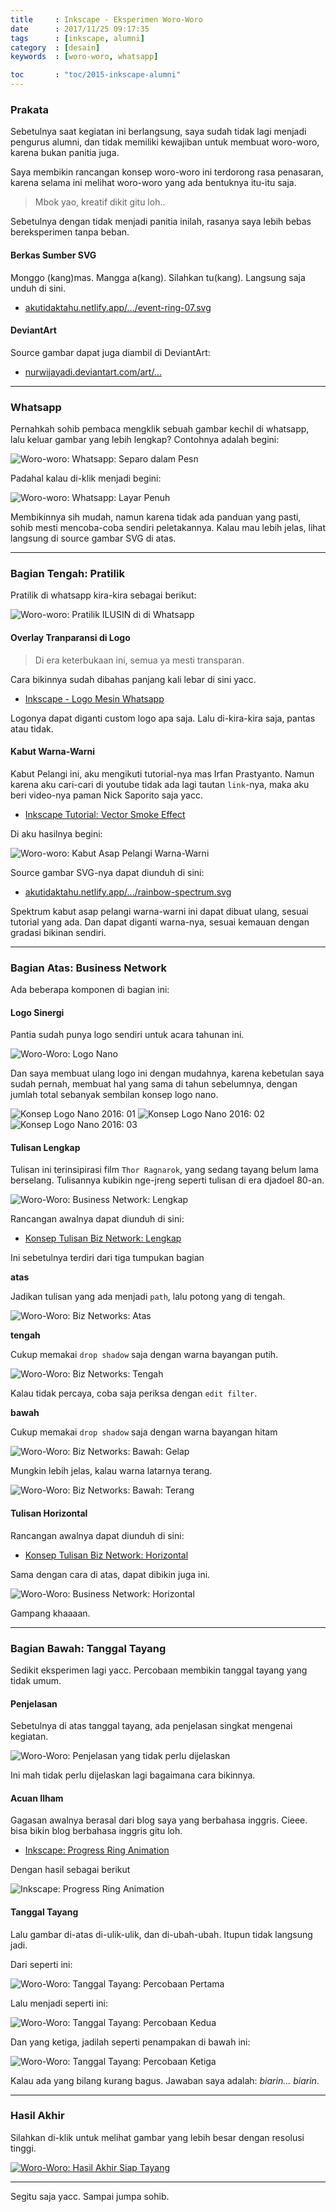 ```yaml
---
title     : Inkscape - Eksperimen Woro-Woro
date      : 2017/11/25 09:17:35
tags      : [inkscape, alumni]
category  : [desain]
keywords  : [woro-woro, whatsapp]

toc       : "toc/2015-inkscape-alumni"
---
```


### Prakata

Sebetulnya saat kegiatan ini berlangsung,
saya sudah tidak lagi menjadi pengurus alumni,
dan tidak memiliki kewajiban untuk membuat woro-woro,
karena bukan panitia juga.

Saya membikin rancangan konsep woro-woro ini terdorong rasa penasaran,
karena selama ini melihat woro-woro yang ada bentuknya itu-itu saja.

> Mbok yao, kreatif dikit gitu loh..

Sebetulnya dengan tidak menjadi panitia inilah,
rasanya saya lebih bebas bereksperimen tanpa beban.

#### Berkas Sumber SVG

Monggo (kang)mas. Mangga a(kang). Silahkan tu(kang).
Langsung saja unduh di sini.

* [akutidaktahu.netlify.app/.../event-ring-07.svg][source-event-ring]

#### DeviantArt

Source gambar dapat juga diambil di DeviantArt:

* [nurwijayadi.deviantart.com/art/...][deviant-date-concept]

-- -- --

### Whatsapp

Pernahkah sohib pembaca mengklik sebuah gambar kechil di whatsapp,
lalu keluar gambar yang lebih lengkap?
Contohnya adalah begini:

![Woro-woro: Whatsapp: Separo dalam Pesn][image-ws-partial]

Padahal kalau di-klik menjadi begini:

![Woro-woro: Whatsapp: Layar Penuh][image-ws-fullscreen]

Membikinnya sih mudah,
namun karena tidak ada panduan yang pasti,
sohib mesti mencoba-coba sendiri peletakannya.
Kalau mau lebih jelas, lihat langsung di source gambar SVG di atas.

-- -- --

### Bagian Tengah: Pratilik

Pratilik di whatsapp kira-kira sebagai berikut:

![Woro-woro: Pratilik ILUSIN di di Whatsapp][image-pratilik-ilusin]

#### Overlay Tranparansi di Logo

> Di era keterbukaan ini, semua ya mesti transparan.

Cara bikinnya sudah dibahas panjang kali lebar di sini yacc.

* [Inkscape - Logo Mesin Whatsapp][local-logo-mesin]

Logonya dapat diganti custom logo apa saja.
Lalu di-kira-kira saja, pantas atau tidak.

#### Kabut Warna-Warni

Kabut Pelangi ini, aku mengikuti tutorial-nya mas Irfan Prastyanto.
Namun karena aku cari-cari di youtube tidak ada lagi tautan `link`-nya,
maka aku beri video-nya paman Nick Saporito saja yacc.

* [Inkscape Tutorial: Vector Smoke Effect][nick-saporito]

Di aku hasilnya begini:

![Woro-woro: Kabut Asap Pelangi Warna-Warni][image-spectrum]

Source gambar SVG-nya dapat diunduh di sini:

* [akutidaktahu.netlify.app/.../rainbow-spectrum.svg][source-spectrum]

Spektrum kabut asap pelangi warna-warni ini dapat dibuat ulang,
sesuai tutorial yang ada. Dan dapat diganti warna-nya,
sesuai kemauan dengan gradasi bikinan sendiri.

-- -- --

### Bagian Atas: Business Network

Ada beberapa komponen di bagian ini:

#### Logo Sinergi

Pantia sudah punya logo sendiri untuk acara tahunan ini.

![Woro-Woro: Logo Nano][image-nano-logo]

Dan saya membuat ulang logo ini dengan mudahnya,
karena kebetulan saya sudah pernah,
membuat hal yang sama di tahun sebelumnya,
dengan jumlah total sebanyak sembilan konsep logo nano.

![Konsep Logo Nano 2016: 01][image-ide-logo-nano-1]
![Konsep Logo Nano 2016: 02][image-ide-logo-nano-2]
![Konsep Logo Nano 2016: 03][image-ide-logo-nano-3]

#### Tulisan Lengkap

Tulisan ini terinsipirasi film `Thor Ragnarok`,
yang sedang tayang belum lama berselang.
Tulisannya kubikin nge-jreng seperti tulisan di era djadoel 80-an.

![Woro-Woro: Business Network: Lengkap][image-nano-lengkap]

Rancangan awalnya dapat diunduh di sini:

* [Konsep Tulisan Biz Network: Lengkap][source-nano-01]

Ini sebetulnya terdiri dari tiga tumpukan bagian

**atas**

Jadikan tulisan yang ada menjadi `path`,
lalu potong yang di tengah.

![Woro-Woro: Biz Networks: Atas][image-biznet-atas]

**tengah**

Cukup memakai `drop shadow` saja dengan warna bayangan putih.

![Woro-Woro: Biz Networks: Tengah][image-biznet-tengah]

Kalau tidak percaya, coba saja periksa dengan `edit filter`.

**bawah**

Cukup memakai `drop shadow` saja dengan warna bayangan hitam

![Woro-Woro: Biz Networks: Bawah: Gelap][image-biznet-bawah-01]

Mungkin lebih jelas, kalau warna latarnya terang.

![Woro-Woro: Biz Networks: Bawah: Terang][image-biznet-bawah-02]

#### Tulisan Horizontal

Rancangan awalnya dapat diunduh di sini:

* [Konsep Tulisan Biz Network: Horizontal][source-nano-02]

Sama dengan cara di atas, dapat dibikin juga ini.

![Woro-Woro: Business Network: Horizontal][image-nano-horizontal]

Gampang khaaaan.

-- -- --

### Bagian Bawah: Tanggal Tayang

Sedikit eksperimen lagi yacc.
Percobaan membikin tanggal tayang yang tidak umum.

#### Penjelasan

Sebetulnya di atas tanggal tayang,
ada penjelasan singkat mengenai kegiatan.

![Woro-Woro: Penjelasan yang tidak perlu dijelaskan][image-penjelasan]

Ini mah tidak perlu dijelaskan lagi bagaimana cara bikinnya.

#### Acuan Ilham

Gagasan awalnya berasal dari blog saya yang berbahasa inggris.
Cieee. bisa bikin blog berbahasa inggris gitu loh.

* [Inkscape: Progress Ring Animation][gitlab-progress-ring]

Dengan hasil sebagai berikut

![Inkscape: Progress Ring Animation][image-progress-ring]

#### Tanggal Tayang

Lalu gambar di-atas di-ulik-ulik, dan di-ubah-ubah.
Itupun tidak langsung jadi.

Dari seperti ini:

![Woro-Woro: Tanggal Tayang: Percobaan Pertama][image-event-ring-01]

Lalu menjadi seperti ini:

![Woro-Woro: Tanggal Tayang: Percobaan Kedua][image-event-ring-02]

Dan yang ketiga, jadilah seperti penampakan di bawah ini:

![Woro-Woro: Tanggal Tayang: Percobaan Ketiga][image-event-ring-03]

Kalau ada yang bilang kurang bagus.
Jawaban saya adalah: _biarin... biarin_.

-- -- --

### Hasil Akhir

Silahkan di-klik untuk melihat gambar yang lebih besar dengan resolusi tinggi.

[![Woro-Woro: Hasil Akhir Siap Tayang][image-event-ring-s]][image-event-ring]

-- -- --

Segitu saja yacc. Sampai jumpa sohib.

[//]: <> ( -- -- -- links below -- -- -- )

[nick-saporito]:    https://www.youtube.com/watch?v=kuJRlMfG0HQ
[gitlab-progress-ring]: https://epsi-rns.gitlab.io/design/2017/11/15/inkscape-progress-ring/

[source-event-ring]:    /posts/desain/2017/11-ilusin/event-ring-07.svg
[source-spectrum]:      /posts/desain/2017/11-ilusin/rainbow-spectrum.svg
[source-nano-01]:       /posts/desain/2017/11-ilusin/nano-01.svg
[source-nano-02]:       /posts/desain/2017/11-ilusin/nano-02.svg

[image-event-ring]:     /posts/desain/2017/11-ilusin/event-ring-07.png
[image-event-ring-s]:   /posts/desain/2017/11-ilusin/event-ring-07-small.png

[image-ws-partial]:     /posts/desain/2017/11-ilusin/whatsapp-dalam-pesan.png
[image-ws-fullscreen]:  /posts/desain/2017/11-ilusin/whatsapp-layar-penuh.png
[image-pratilik-ilusin]:/posts/desain/2017/11-ilusin/pratilik-ilusin-lengkap.png
[image-spectrum]:       /posts/desain/2017/11-ilusin/rainbow-spectrum.png

[image-nano-horizontal]:/posts/desain/2017/11-ilusin/ilusin-nano-horizontal.png
[image-nano-lengkap]:   /posts/desain/2017/11-ilusin/ilusin-nano-lengkap.png
[image-nano-logo]:      /posts/desain/2017/11-ilusin/ilusin-nano-logo.png

[image-ide-logo-nano-1]:/posts/desain/2017/11-ilusin/ide-logo-nano-01.png
[image-ide-logo-nano-2]:/posts/desain/2017/11-ilusin/ide-logo-nano-02.png
[image-ide-logo-nano-3]:/posts/desain/2017/11-ilusin/ide-logo-nano-03.png

[image-biznet-atas]:    /posts/desain/2017/11-ilusin/biznet-atas.png
[image-biznet-tengah]:  /posts/desain/2017/11-ilusin/biznet-tengah.png
[image-biznet-bawah-01]:/posts/desain/2017/11-ilusin/biznet-bawah-gelap.png
[image-biznet-bawah-02]:/posts/desain/2017/11-ilusin/biznet-bawah-terang.png

[image-penjelasan]:     /posts/desain/2017/11-ilusin/penjelasan.
[image-progress-ring]:  /posts/desain/2017/11-ilusin/progress-ring-dark.png
[image-event-ring-01]:  /posts/desain/2017/11-ilusin/event-ring-01.png
[image-event-ring-02]:  /posts/desain/2017/11-ilusin/event-ring-02.png
[image-event-ring-03]:  /posts/desain/2017/11-ilusin/event-ring-03.png
[image-tanggal-final]:  /posts/desain/2017/11-ilusin/tanggal-tayang-final.png

[local-logo-mesin]:     https://akutidaktahu.netlify.app/2016/11/15/desain/inkscape-logo-mesin-whatsapp/
[deviant-date-concept]: https://www.deviantart.com/nurwijayadi/art/Date-Concept-for-Event-714901614

